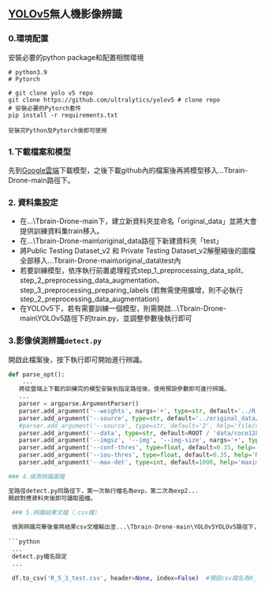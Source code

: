 ## [YOLOv5](https://github.com/ultralytics/yolov5)無人機影像辨識


### 0.環境配置

安裝必要的python package和配置相關環境

```
# python3.9
# Pytorch

# git clone yolo v5 repo
git clone https://github.com/ultralytics/yolov5 # clone repo
# 安裝必要的Pytorch套件
pip install -r requirements.txt

安裝完Python及Pytorch後即可使用
```

### 1.下載檔案和模型

先到[Google雲端](https://drive.google.com/file/d/1fEzqibY4f4cPhFUk-V3eVRywVwaG8esJ/view?usp=share_link)下載模型，之後下載github內的檔案後再將模型移入...Tbrain-Drone-main路徑下。

### 2. 資料集設定

- 在...\Tbrain-Drone-main下，建立新資料夾並命名「original_data」並將大會提供訓練資料集train移入。
- 在...\Tbrain-Drone-main\original_data路徑下新建資料夾「test」
- 將Public Testing Dataset_v2 和 Private Testing Dataset_v2解壓縮後的圖檔全部移入...Tbrain-Drone-main\original_data\test內
- 若要訓練模型，依序執行前置處理程式step_1_preprocessing_data_split、step_2_preprocessing_data_augmentation、step_3_preprocessing_preparing_labels   (若無需使用擴增，則不必執行step_2_preprocessing_data_augmentation)
- 在YOLOv5下，若有需要訓練一個模型，則需開啟...\Tbrain-Drone-main\YOLOv5路徑下的train.py，並調整參數後執行即可

### 3.影像偵測辨識`detect.py`

開啟此檔案後，按下執行即可開始進行辨識。

 ```python
 def parse_opt():
     ...
    將從雲端上下載的訓練完的模型安裝到指定路徑後，使用預設參數即可進行辨識。
    ...
    parser = argparse.ArgumentParser()
    parser.add_argument('--weights', nargs='+', type=str, default='../R_4_2_x.pt', help='model path or triton URL')
    parser.add_argument('--source', type=str, default='../original_data/test/', help='file/dir/URL/glob/screen/0(webcam)')
    #parser.add_argument('--source', type=str, default='2', help='file/dir/URL/glob/screen/0(webcam)')
    parser.add_argument('--data', type=str, default=ROOT / 'data/coco128.yaml', help='(optional) dataset.yaml path')
    parser.add_argument('--imgsz', '--img', '--img-size', nargs='+', type=int, default=[1080,1920], help='inference size h,w')
    parser.add_argument('--conf-thres', type=float, default=0.35, help='confidence threshold')
    parser.add_argument('--iou-thres', type=float, default=0.35, help='NMS IoU threshold')
    parser.add_argument('--max-det', type=int, default=1000, help='maximum detections per image')
 
 ### 4.偵測辨識圖檔
 
 至路徑detect.py同路徑下，第一次執行檔名為exp，第二次為exp2...
 開啟對應資料夾後即可讀取圖檔。
 
  ### 5.辨識結果文檔（.csv檔）
  
  偵測辨識完畢後會將結果csv文檔輸出至...\Tbrain-Drone-main\YOLOv5YOLOv5路徑下，檔名預設為R_5_3_test.csv。
  
 ```python
  ...
  detect.py檔名設定
  ...
  
  df.to_csv('R_5_3_test.csv', header=None, index=False)  #預設csv檔名為R_5_3_test.csv
  
 ```
